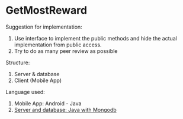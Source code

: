# GetMostReward
Suggestion for implementation:
  1. Use interface to implement the public methods and hide the actual implementation from public access.
  2. Try to do as many peer review as possible

Structure:
  1. Server & database
  2. Client (Mobile App)

Language used:
  1. Mobile App: Android - Java
  2. [Server and database: Java with Mongodb](https://docs.mongodb.org/getting-started/java/client/)
